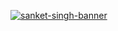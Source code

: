 <!-- ![backend-notes](https://socialify.git.ci/thatbeautifuldream/backend-notes/image?name=1&owner=1&pattern=Circuit%20Board&theme=Dark) -->

<!-- ![sanket-singh-backend-with-js](https://user-images.githubusercontent.com/28717686/235495678-f468ace0-7179-40c3-87d5-979c6a5340ea.png) -->

[![sanket-singh-banner](https://user-images.githubusercontent.com/28717686/235522904-8142bea2-8cc4-43e6-8173-1e90b64d50d9.png)](https://github.com/singhsanket143)
